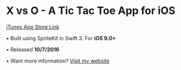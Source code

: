 # X vs O - A Tic Tac Toe App for iOS
[iTunes App Store Link](https://itunes.apple.com/us/app/x-vs-o-tic-tac-toe!/id1137704832 "X vs O on the App Store!")

  • Built using SpriteKit in Swift 3. For **iOS 9.0+**
  
  • Released **10/7/2016**
  
  • Want more information? [Visit my website](http://janakmalla.com/index.php/portfolio/XvsO "X vs O on janakmalla.com")
